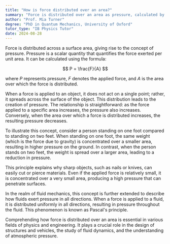 ```yaml
---
title: "How is force distributed over an area?"
summary: "Force is distributed over an area as pressure, calculated by dividing the force by the area it's applied to."
author: "Prof. Mia Turner"
degree: "PhD in Quantum Mechanics, University of Oxford"
tutor_type: "IB Physics Tutor"
date: 2024-08-28
---
```


Force is distributed across a surface area, giving rise to the concept of pressure. Pressure is a scalar quantity that quantifies the force exerted per unit area. It can be calculated using the formula:

$$
P = \frac{F}{A}
$$

where $P$ represents pressure, $F$ denotes the applied force, and $A$ is the area over which the force is distributed.

When a force is applied to an object, it does not act on a single point; rather, it spreads across the surface of the object. This distribution leads to the creation of pressure. The relationship is straightforward: as the force applied to a specific area increases, the pressure also increases. Conversely, when the area over which a force is distributed increases, the resulting pressure decreases.

To illustrate this concept, consider a person standing on one foot compared to standing on two feet. When standing on one foot, the same weight (which is the force due to gravity) is concentrated over a smaller area, resulting in higher pressure on the ground. In contrast, when the person stands on two feet, the weight is spread over a larger area, leading to a reduction in pressure.

This principle explains why sharp objects, such as nails or knives, can easily cut or pierce materials. Even if the applied force is relatively small, it is concentrated over a very small area, producing a high pressure that can penetrate surfaces.

In the realm of fluid mechanics, this concept is further extended to describe how fluids exert pressure in all directions. When a force is applied to a fluid, it is distributed uniformly in all directions, resulting in pressure throughout the fluid. This phenomenon is known as Pascal's principle.

Comprehending how force is distributed over an area is essential in various fields of physics and engineering. It plays a crucial role in the design of structures and vehicles, the study of fluid dynamics, and the understanding of atmospheric pressure.
    